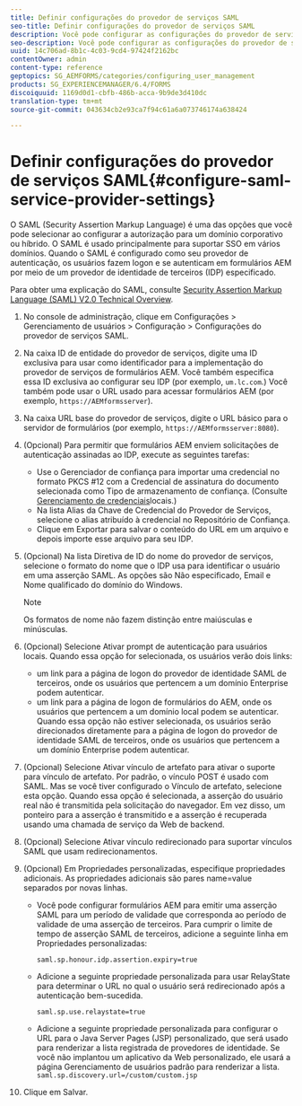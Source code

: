 ```yaml
---
title: Definir configurações do provedor de serviços SAML
seo-title: Definir configurações do provedor de serviços SAML
description: Você pode configurar as configurações do provedor de serviços SAML para permitir que os usuários façam logon e se autentiquem em formulários AEM por meio de um provedor de identidade de terceiros (IDP) especificado.
seo-description: Você pode configurar as configurações do provedor de serviços SAML para permitir que os usuários façam logon e se autentiquem em formulários AEM por meio de um provedor de identidade de terceiros (IDP) especificado.
uuid: 14c706ad-8b1c-4c03-9cd4-97424f2162bc
contentOwner: admin
content-type: reference
geptopics: SG_AEMFORMS/categories/configuring_user_management
products: SG_EXPERIENCEMANAGER/6.4/FORMS
discoiquuid: 1169d0d1-cbfb-486b-acca-9b9de3d410dc
translation-type: tm+mt
source-git-commit: 043634cb2e93ca7f94c61a6a073746174a638424

---
```



# Definir configurações do provedor de serviços SAML{#configure-saml-service-provider-settings}

O SAML (Security Assertion Markup Language) é uma das opções que você pode selecionar ao configurar a autorização para um domínio corporativo ou híbrido. O SAML é usado principalmente para suportar SSO em vários domínios. Quando o SAML é configurado como seu provedor de autenticação, os usuários fazem logon e se autenticam em formulários AEM por meio de um provedor de identidade de terceiros (IDP) especificado.

Para obter uma explicação do SAML, consulte [Security Assertion Markup Language (SAML) V2.0 Technical Overview](https://www.oasis-open.org/committees/download.php/20645/sstc-saml-tech-overview-2%200-draft-10.pdf).

1. No console de administração, clique em Configurações > Gerenciamento de usuários > Configuração > Configurações do provedor de serviços SAML.
1. Na caixa ID de entidade do provedor de serviços, digite uma ID exclusiva para usar como identificador para a implementação do provedor de serviços de formulários AEM. Você também especifica essa ID exclusiva ao configurar seu IDP (por exemplo, `um.lc.com`.) Você também pode usar o URL usado para acessar formulários AEM (por exemplo, `https://AEMformsserver`).
1. Na caixa URL base do provedor de serviços, digite o URL básico para o servidor de formulários (por exemplo, `https://AEMformsserver:8080`).
1. (Opcional) Para permitir que formulários AEM enviem solicitações de autenticação assinadas ao IDP, execute as seguintes tarefas:

   * Use o Gerenciador de confiança para importar uma credencial no formato PKCS #12 com a Credencial de assinatura do documento selecionada como Tipo de armazenamento de confiança. (Consulte [Gerenciamento de credenciais](/help/forms/using/admin-help/local-credentials.md#managing-local-credentials)locais.)
   * Na lista Alias da Chave de Credencial do Provedor de Serviços, selecione o alias atribuído à credencial no Repositório de Confiança.
   * Clique em Exportar para salvar o conteúdo do URL em um arquivo e depois importe esse arquivo para seu IDP.

1. (Opcional) Na lista Diretiva de ID do nome do provedor de serviços, selecione o formato do nome que o IDP usa para identificar o usuário em uma asserção SAML. As opções são Não especificado, Email e Nome qualificado do domínio do Windows.

   >[!NOTE]
   >
   >Os formatos de nome não fazem distinção entre maiúsculas e minúsculas.

1. (Opcional) Selecione Ativar prompt de autenticação para usuários locais. Quando essa opção for selecionada, os usuários verão dois links:

   * um link para a página de logon do provedor de identidade SAML de terceiros, onde os usuários que pertencem a um domínio Enterprise podem autenticar.
   * um link para a página de logon de formulários do AEM, onde os usuários que pertencem a um domínio local podem se autenticar.
   Quando essa opção não estiver selecionada, os usuários serão direcionados diretamente para a página de logon do provedor de identidade SAML de terceiros, onde os usuários que pertencem a um domínio Enterprise podem autenticar.

1. (Opcional) Selecione Ativar vínculo de artefato para ativar o suporte para vínculo de artefato. Por padrão, o vínculo POST é usado com SAML. Mas se você tiver configurado o Vínculo de artefato, selecione esta opção. Quando essa opção é selecionada, a asserção do usuário real não é transmitida pela solicitação do navegador. Em vez disso, um ponteiro para a asserção é transmitido e a asserção é recuperada usando uma chamada de serviço da Web de backend.
1. (Opcional) Selecione Ativar vínculo redirecionado para suportar vínculos SAML que usam redirecionamentos.
1. (Opcional) Em Propriedades personalizadas, especifique propriedades adicionais. As propriedades adicionais são pares name=value separados por novas linhas.

   * Você pode configurar formulários AEM para emitir uma asserção SAML para um período de validade que corresponda ao período de validade de uma asserção de terceiros. Para cumprir o limite de tempo de asserção SAML de terceiros, adicione a seguinte linha em Propriedades personalizadas:

      `saml.sp.honour.idp.assertion.expiry=true`

   * Adicione a seguinte propriedade personalizada para usar RelayState para determinar o URL no qual o usuário será redirecionado após a autenticação bem-sucedida.

      `saml.sp.use.relaystate=true`

   * Adicione a seguinte propriedade personalizada para configurar o URL para o Java Server Pages (JSP) personalizado, que será usado para renderizar a lista registrada de provedores de identidade. Se você não implantou um aplicativo da Web personalizado, ele usará a página Gerenciamento de usuários padrão para renderizar a lista.
   `saml.sp.discovery.url=/custom/custom.jsp`

1. Clique em Salvar.

